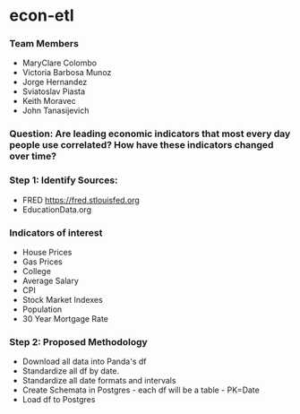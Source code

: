 # econ-etl
### Team Members
* MaryClare Colombo
* Victoria Barbosa Munoz
* Jorge Hernandez
* Sviatoslav Piasta
* Keith Moravec
* John Tanasijevich

### Question:  Are leading economic indicators that most every day people use correlated? How have these indicators changed over time?

### Step 1:  Identify Sources:
* FRED  https://fred.stlouisfed.org
* EducationData.org

### Indicators of interest
* House Prices
* Gas Prices
* College
* Average Salary
* CPI
* Stock Market Indexes
* Population
* 30 Year Mortgage Rate

### Step 2:  Proposed Methodology
* Download all data into Panda's df 
* Standardize all df by date.
* Standardize all date formats and intervals
* Create Schemata in Postgres - each df will be a table - PK=Date 
* Load df to Postgres
